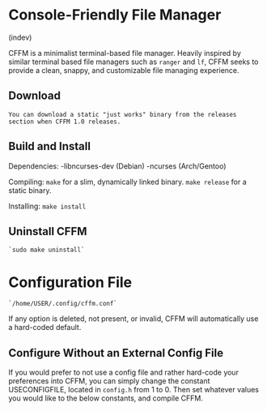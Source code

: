 # Console-Friendly File Manager
(indev)

CFFM is a minimalist terminal-based file manager. Heavily inspired by similar terminal based file managers such as `ranger` and `lf`, CFFM seeks to provide a clean, snappy, and customizable file managing experience.

## Download
    You can download a static "just works" binary from the releases section when CFFM 1.0 releases.

## Build and Install
Dependencies:
    -libncurses-dev (Debian)
    -ncurses (Arch/Gentoo)

Compiling:
    `make` for a slim, dynamically linked binary.
    `make release` for a static binary.

Installing:
    `make install`

## Uninstall CFFM
    `sudo make uninstall`

# Configuration File
    `/home/USER/.config/cffm.conf`
If any option is deleted, not present, or invalid, CFFM will automatically use a hard-coded default.

## Configure Without an External Config File
If you would prefer to not use a config file and rather hard-code your preferences into CFFM, you can simply change the constant USECONFIGFILE, located in `config.h` from 1 to 0. Then set whatever values you would like to the below constants, and compile CFFM.
